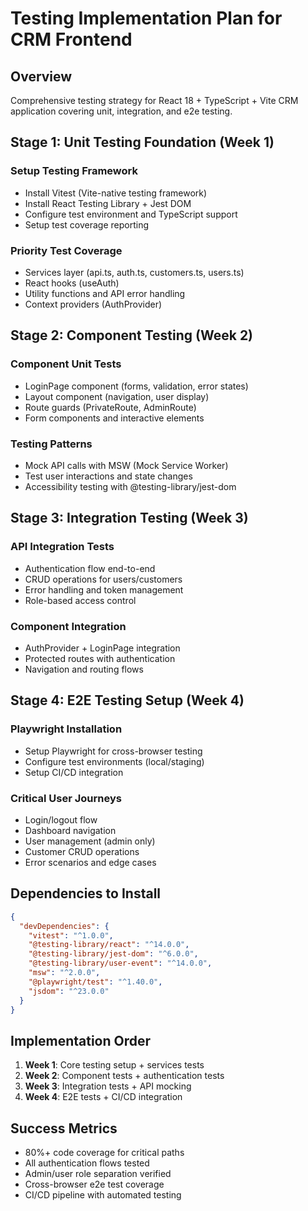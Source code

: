 # Testing Implementation Plan for CRM Frontend

## Overview

Comprehensive testing strategy for React 18 + TypeScript + Vite CRM application covering unit, integration, and e2e testing.

## Stage 1: Unit Testing Foundation (Week 1)

### Setup Testing Framework

- Install Vitest (Vite-native testing framework)
- Install React Testing Library + Jest DOM
- Configure test environment and TypeScript support
- Setup test coverage reporting

### Priority Test Coverage

- Services layer (api.ts, auth.ts, customers.ts, users.ts)
- React hooks (useAuth)
- Utility functions and API error handling
- Context providers (AuthProvider)

## Stage 2: Component Testing (Week 2)

### Component Unit Tests

- LoginPage component (forms, validation, error states)
- Layout component (navigation, user display)
- Route guards (PrivateRoute, AdminRoute)
- Form components and interactive elements

### Testing Patterns

- Mock API calls with MSW (Mock Service Worker)
- Test user interactions and state changes
- Accessibility testing with @testing-library/jest-dom

## Stage 3: Integration Testing (Week 3)

### API Integration Tests

- Authentication flow end-to-end
- CRUD operations for users/customers
- Error handling and token management
- Role-based access control

### Component Integration

- AuthProvider + LoginPage integration
- Protected routes with authentication
- Navigation and routing flows

## Stage 4: E2E Testing Setup (Week 4)

### Playwright Installation

- Setup Playwright for cross-browser testing
- Configure test environments (local/staging)
- Setup CI/CD integration

### Critical User Journeys

- Login/logout flow
- Dashboard navigation
- User management (admin only)
- Customer CRUD operations
- Error scenarios and edge cases

## Dependencies to Install

```json
{
  "devDependencies": {
    "vitest": "^1.0.0",
    "@testing-library/react": "^14.0.0",
    "@testing-library/jest-dom": "^6.0.0",
    "@testing-library/user-event": "^14.0.0",
    "msw": "^2.0.0",
    "@playwright/test": "^1.40.0",
    "jsdom": "^23.0.0"
  }
}
```

## Implementation Order

1. **Week 1**: Core testing setup + services tests
2. **Week 2**: Component tests + authentication tests
3. **Week 3**: Integration tests + API mocking
4. **Week 4**: E2E tests + CI/CD integration

## Success Metrics

- 80%+ code coverage for critical paths
- All authentication flows tested
- Admin/user role separation verified
- Cross-browser e2e test coverage
- CI/CD pipeline with automated testing